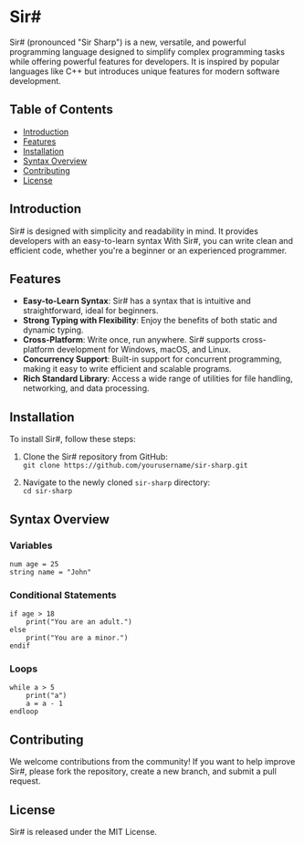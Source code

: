 
# Sir#

Sir# (pronounced "Sir Sharp") is a new, versatile, and powerful programming language designed to simplify complex programming tasks while offering powerful features for developers. It is inspired by popular languages like C++
but introduces unique features for modern software development.

## Table of Contents

- [Introduction](#introduction)
- [Features](#features)
- [Installation](#installation)
- [Syntax Overview](#syntax-overview)
- [Contributing](#contributing)
- [License](#license)

## Introduction

Sir# is designed with simplicity and readability in mind. It provides developers with an easy-to-learn syntax With Sir#, you can write clean and efficient code, whether you're a beginner or an experienced programmer.

## Features

- **Easy-to-Learn Syntax**: Sir# has a syntax that is intuitive and straightforward, ideal for beginners.
- **Strong Typing with Flexibility**: Enjoy the benefits of both static and dynamic typing.
- **Cross-Platform**: Write once, run anywhere. Sir# supports cross-platform development for Windows, macOS, and Linux.
- **Concurrency Support**: Built-in support for concurrent programming, making it easy to write efficient and scalable programs.
- **Rich Standard Library**: Access a wide range of utilities for file handling, networking, and data processing.

## Installation

To install Sir#, follow these steps:

1. Clone the Sir# repository from GitHub:  
   `git clone https://github.com/yourusername/sir-sharp.git`

2. Navigate to the newly cloned `sir-sharp` directory:  
   `cd sir-sharp`
## Syntax Overview

### Variables
```sirsharp
num age = 25
string name = "John"
```

### Conditional Statements
```sirsharp
if age > 18 
    print("You are an adult.")
else 
    print("You are a minor.")
endif
```

### Loops
```sirsharp
while a > 5
    print("a")
    a = a - 1
endloop
```

## Contributing

We welcome contributions from the community! If you want to help improve Sir#, please fork the repository, create a new branch, and submit a pull request.

## License

Sir# is released under the MIT License.
